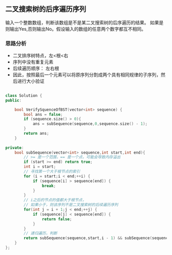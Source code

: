 ## 二叉搜索树的后序遍历序列
输入一个整数数组，判断该数组是不是某二叉搜索树的后序遍历的结果。
如果是则输出Yes,否则输出No。假设输入的数组的任意两个数字都互不相同。

### 思路分析
- 二叉排序树特点，左<根<右
- 序列中没有重复元素
- 后续遍历顺序： 左右根
- 因此，按照最后一个元素可以将原序列分割成两个具有相同规律的子序列，然后进行大小验证

```C++
  
class Solution {
public:

    bool VerifySquenceOfBST(vector<int> sequence) {
        bool ans = false;
        if (sequence.size() > 0){
            ans = subSequence(sequence,0,sequence.size() - 1);
        }
        return ans;
    }
    
private:
    bool subSequence(vector<int> sequence,int start,int end){
        // >= 是一个范围，== 是一个点，可能会导致内存溢出
        if (start >= end) return true; 
        int i = start;
        // 寻找第一个大于根节点的索引
        for (i = start;i < end;++i) {
            if (sequence[i] > sequence[end]) {
                break;
            }
        }
        // i之后的节点的值都大于根节点，
        // 如果小于，则该序列不是二叉搜索树的后续遍历序列
        for(int j = i + 1;j < end;++j) {
            if (sequence[j] < sequence[end]) {
                return false;
            }
        }
        // 递归遍历，判断
        return subSequence(sequence,start,i - 1) && subSequence(sequence,i,end - 1);
    }
};
```